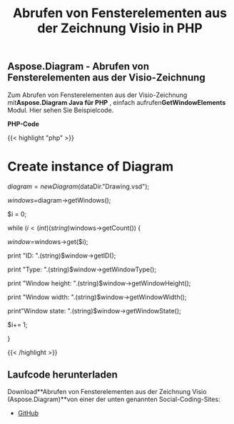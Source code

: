 ﻿---
title: Abrufen von Fensterelementen aus der Zeichnung Visio in PHP
type: docs
weight: 30
url: /de/java/retrieve-window-elements-from-the-visio-drawing-in-php/
---
## **Aspose.Diagram - Abrufen von Fensterelementen aus der Visio-Zeichnung**
 Zum Abrufen von Fensterelementen aus der Visio-Zeichnung mit**Aspose.Diagram Java für PHP** , einfach aufrufen**GetWindowElements** Modul. Hier sehen Sie Beispielcode.

**PHP-Code**

{{< highlight "php" >}}

 # Create instance of Diagram

$diagram = new Diagram($dataDir."Drawing.vsd");

$windows=$diagram->getWindows();

$i = 0;

while ($i<(int)(string)$windows->getCount()) {

$window=$windows->get($i);

print "ID: ".(string)$window->getID();

print "Type: ".(string)$window->getWindowType();

print "Window height: ".(string)$window->getWindowHeight();

print "Window width: ".(string)$window->getWindowWidth();

print"Window state: ".(string)$window->getWindowState();

$i+= 1;

}

{{< /highlight >}}
## **Laufcode herunterladen**
 Download**Abrufen von Fensterelementen aus der Zeichnung Visio (Aspose.Diagram)**von einer der unten genannten Social-Coding-Sites:

- [GitHub](https://github.com/asposediagram/Aspose.Diagram-for-Java/blob/master/Plugins/Aspose_Diagram_Java_for_PHP/src/aspose/diagram/WorkingwithWindowElements/GetWindowElements.php)
